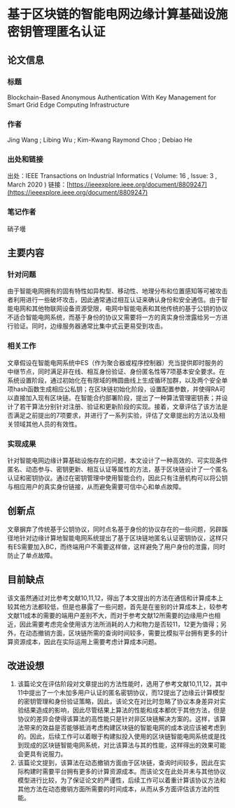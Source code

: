 # 基于区块链的智能电网边缘计算基础设施密钥管理匿名认证
## 论文信息
### 标题
Blockchain-Based Anonymous Authentication With Key Management for Smart Grid Edge Computing Infrastructure
### 作者
Jing Wang ; Libing Wu ; Kim-Kwang Raymond Choo ; Debiao He 
### 出处和链接
出处：IEEE Transactions on Industrial Informatics ( Volume: 16 , Issue: 3 , March 2020 )
链接：[https://ieeexplore.ieee.org/document/8809247](https://ieeexplore.ieee.org/document/8809247)
### 笔记作者
硝子壜
## 主要内容
### 针对问题
由于智能电网拥有的固有特性如异构型、移动性、地理分布和位置感知等可被攻击者利用进行一些破坏攻击，因此通常通过相互认证来确认身份和安全通信。由于智能电网和其他物联网设备资源受限，电网中智能电表和其他传统的基于公钥的协议不适合智能电网系统，而基于身份的协议又需要将一方的真实身份泄露给另一方进行验证。同时，边缘服务器通常比集中式云更易受到攻击。
### 相关工作
文章假设在智能电网系统中ES（作为聚合器或程序控制器）充当提供即时服务的中继节点，同时满足非在线、相互身份验证、身份匿名性等7项基本安全要求。在系统设置阶段，通过初始化在有限域的椭圆曲线上生成循环加群，以及两个安全单项hash函数生成相应公私钥；在区块链初始化阶段，设置配置参数，并使得RA可以直接加入现有区块链。在智能合约部署阶段，提出了一种算法管理密钥表；并设计了若干算法分别针对注册、验证和更新阶段的实现。接着，文章评估了该方法是否满足之前提出的7项要求，并进行了一系列实验，评估了文章提出的方法以及相关领域其他人员的有效性。
### 实现成果
针对智能电网边缘计算基础设施存在的问题，本文设计了一种高效的、可实现条件匿名、动态参与、密钥更新、相互认证等属性的方法，基于区块链设计了一个匿名认证和密钥协议。通过在密钥管理中使用智能合约，因此只有注册机构可以将公钥与相应用户的真实身份链接，从而避免需要可信中心和单点故障。
## 创新点
文章摒弃了传统基于公钥协议，同时点名基于身份的协议存在的一些问题，另辟蹊径地针对边缘计算地智能电网系统提出了基于区块链地匿名认证密钥协议，这样只有ES需要加入BC，而终端用户不需要这样做，这样避免了用户身份的泄露，同时防止了单点故障。
## 目前缺点
该文虽然通过对比参考文献10,11,12，得出了本文提出的方法在通信和计算成本上较其他方法都较低，但是也暴露了一些问题，首先是在鉴别的计算成本上，较参考文献11成本的需要的端用户差别不大，而对于参考文献12所需要的边缘用户也相近，因此需要考虑完全使用该方法所消耗的人力和物力是否较11，12更为值得；另外，在动态撤销方面，区块链所需的查询时间较多，需要比模拟平台拥有更多的计算资源成本，因此在实际运用上需要考虑计算成本问题。
## 改进设想
1. 该篇论文在评估阶段对文章提出的方法性能时，选用了参考文献10,11,12，其中11中提出了一个未加多用户认证的匿名密钥协议，而12提出了边缘云计算模型的密钥管理和身份验证策略，因此，该论文在对比时忽略了协议本身差异对实验结果造成的影响，因此尽管结果上算法的性能和成本都优于其他方法，但是协议的差异会使得该算法的高性能只是针对非区块链解决方案的。这样，该算法带来的效益是否能够抵消考虑构建区块链的智能电网的成本说应该被考虑到的。因此，后续工作可以着眼于构建拟投入使用的区块链智能电网系统或是找到现成的区块链智能电网系统，对比该算法与其的性能，这样得出的效果可能会更具有说服力。
2. 该篇论文提到，该算法在动态撤销方面由于区块链，查询时间较多，因此在实际构建时需要平台拥有更多的计算资源成本。而该论文在此处并未与其他协议模型进行比较，为了保证论文的严谨性，后续工作可以着重计算该协议方法和其他方法在动态撤销方面所需要的时间成本，从而从多方面评估该方法的性能。
